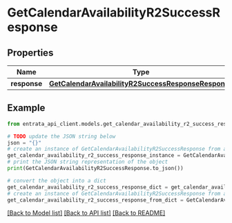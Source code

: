 # GetCalendarAvailabilityR2SuccessResponse


## Properties

Name | Type | Description | Notes
------------ | ------------- | ------------- | -------------
**response** | [**GetCalendarAvailabilityR2SuccessResponseResponse**](GetCalendarAvailabilityR2SuccessResponseResponse.md) |  | 

## Example

```python
from entrata_api_client.models.get_calendar_availability_r2_success_response import GetCalendarAvailabilityR2SuccessResponse

# TODO update the JSON string below
json = "{}"
# create an instance of GetCalendarAvailabilityR2SuccessResponse from a JSON string
get_calendar_availability_r2_success_response_instance = GetCalendarAvailabilityR2SuccessResponse.from_json(json)
# print the JSON string representation of the object
print(GetCalendarAvailabilityR2SuccessResponse.to_json())

# convert the object into a dict
get_calendar_availability_r2_success_response_dict = get_calendar_availability_r2_success_response_instance.to_dict()
# create an instance of GetCalendarAvailabilityR2SuccessResponse from a dict
get_calendar_availability_r2_success_response_from_dict = GetCalendarAvailabilityR2SuccessResponse.from_dict(get_calendar_availability_r2_success_response_dict)
```
[[Back to Model list]](../README.md#documentation-for-models) [[Back to API list]](../README.md#documentation-for-api-endpoints) [[Back to README]](../README.md)


